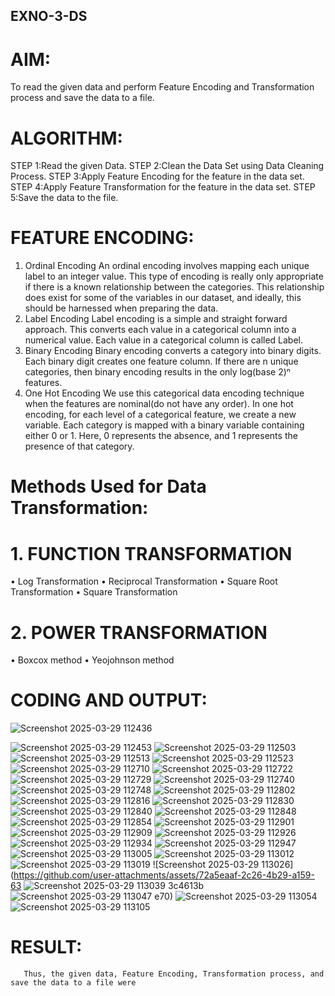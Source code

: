 ## EXNO-3-DS

# AIM:
To read the given data and perform Feature Encoding and Transformation process and save the data to a file.

# ALGORITHM:
STEP 1:Read the given Data.
STEP 2:Clean the Data Set using Data Cleaning Process.
STEP 3:Apply Feature Encoding for the feature in the data set.
STEP 4:Apply Feature Transformation for the feature in the data set.
STEP 5:Save the data to the file.

# FEATURE ENCODING:
1. Ordinal Encoding
An ordinal encoding involves mapping each unique label to an integer value. This type of encoding is really only appropriate if there is a known relationship between the categories. This relationship does exist for some of the variables in our dataset, and ideally, this should be harnessed when preparing the data.
2. Label Encoding
Label encoding is a simple and straight forward approach. This converts each value in a categorical column into a numerical value. Each value in a categorical column is called Label.
3. Binary Encoding
Binary encoding converts a category into binary digits. Each binary digit creates one feature column. If there are n unique categories, then binary encoding results in the only log(base 2)ⁿ features.
4. One Hot Encoding
We use this categorical data encoding technique when the features are nominal(do not have any order). In one hot encoding, for each level of a categorical feature, we create a new variable. Each category is mapped with a binary variable containing either 0 or 1. Here, 0 represents the absence, and 1 represents the presence of that category.

# Methods Used for Data Transformation:
  # 1. FUNCTION TRANSFORMATION
• Log Transformation
• Reciprocal Transformation
• Square Root Transformation
• Square Transformation
  # 2. POWER TRANSFORMATION
• Boxcox method
• Yeojohnson method

# CODING AND OUTPUT:
![Screenshot 2025-03-29 112436](https://github.com/user-attachments/assets/78b6dcdc-7bc0-4bcb-ae25-2cc15e2b83f2)

![Screenshot 2025-03-29 112453](https://github.com/user-attachments/assets/1c1754c8-7821-49f5-885d-e147279b80d8)
![Screenshot 2025-03-29 112503](https://github.com/user-attachments/assets/b320ec7e-77a1-4143-aeb6-bb20ddfb1278)
![Screenshot 2025-03-29 112513](https://github.com/user-attachments/assets/0e6951d7-e8c4-4fd1-b3b5-2380cd98ca23)
![Screenshot 2025-03-29 112523](https://github.com/user-attachments/assets/7d3e3dde-3086-4120-9e2d-e43af7a241fc)
![Screenshot 2025-03-29 112710](https://github.com/user-attachments/assets/487db9bf-2004-402e-8aeb-82f75f75ac9a)
![Screenshot 2025-03-29 112722](https://github.com/user-attachments/assets/9716d754-ac10-4447-bb33-4143ba80180c)
![Screenshot 2025-03-29 112729](https://github.com/user-attachments/assets/e39ec510-ad13-4408-a1d2-73cb68a532f5)
![Screenshot 2025-03-29 112740](https://github.com/user-attachments/assets/424e61c4-099a-4f04-af19-328cad8a76a0)
![Screenshot 2025-03-29 112748](https://github.com/user-attachments/assets/ae6127c2-cd87-4ed8-aeb5-9e5c03e30d32)
![Screenshot 2025-03-29 112802](https://github.com/user-attachments/assets/6bcf9e4c-5e92-4877-b4d4-8885474cbe3f)
![Screenshot 2025-03-29 112816](https://github.com/user-attachments/assets/3a3c6178-6de2-40cc-9ae2-de0374b29b76)
![Screenshot 2025-03-29 112830](https://github.com/user-attachments/assets/1dfad799-4b8c-4b5e-acc7-439b5dfc9fda)
![Screenshot 2025-03-29 112840](https://github.com/user-attachments/assets/87a6bdca-27c8-4d06-b958-a6f47cdcb973)
![Screenshot 2025-03-29 112848](https://github.com/user-attachments/assets/6d7bcedf-b0aa-4a5f-b9b5-9a547d2589a0)
![Screenshot 2025-03-29 112854](https://github.com/user-attachments/assets/47d2faf0-1284-47b5-9217-1c83539d9e47)
![Screenshot 2025-03-29 112901](https://github.com/user-attachments/assets/d7ed006a-3875-4a65-b4f9-dfaea1670009)
![Screenshot 2025-03-29 112909](https://github.com/user-attachments/assets/9bbbf997-cca2-499f-833e-beae94d92ba4)
![Screenshot 2025-03-29 112926](https://github.com/user-attachments/assets/3cd31841-5876-4cae-b7bf-2700956c4bfd)
![Screenshot 2025-03-29 112934](https://github.com/user-attachments/assets/cf45d502-45eb-468c-9ac4-9c29a568b276)
![Screenshot 2025-03-29 112947](https://github.com/user-attachments/assets/e42cf151-0af7-4cff-8b5e-c02680ba4a63)
![Screenshot 2025-03-29 113005](https://github.com/user-attachments/assets/136ba479-6554-4863-ac65-02abcf03b9df)
![Screenshot 2025-03-29 113012](https://github.com/user-attachments/assets/918c1d04-e905-43fc-bdf2-686cb85da90e)
![Screenshot 2025-03-29 113019](https://github.com/user-attachments/assets/40efce19-d77b-4ea5-a6e3-6fa20c6e3614)
![Screenshot 2025-03-29 113026](https://github.com/user-attachments/assets/72a5eaaf-2c26-4b29-a159-63
![Screenshot 2025-03-29 113039](https://github.com/user-attachments/assets/7b6775ba-aba3-40b2-b4fa-9d74ef8c11b5)
3c4613b
![Screenshot 2025-03-29 113047](https://github.com/user-attachments/assets/6ff02d51-cf06-4354-9e5f-0610554f5ec8)
e70)
![Screenshot 2025-03-29 113054](https://github.com/user-attachments/assets/5f740213-eb63-4958-8cd2-d1cb7ac3f574)
![Screenshot 2025-03-29 113105](https://github.com/user-attachments/assets/0aa79e74-3f57-4b2d-9129-74258f217989)


# RESULT:
       Thus, the given data, Feature Encoding, Transformation process, and save the data to a file were

       
